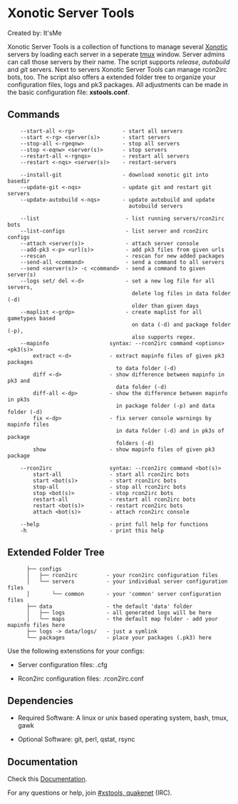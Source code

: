 # Xonotic Server Tools
Created by: It'sMe

Xonotic Server Tools is a collection of functions to manage several [Xonotic](http://www.xonotic.org) servers by loading each server in a seperate [tmux](http://tmux.sourceforge.net/) window. Server admins can call those servers by their name. The script supports *release*, *autobuild* and *git* servers. Next to servers Xonotic Server Tools can manage rcon2irc bots, too. The script also offers a extended folder tree to organize your configuration files, logs and pk3 packages.
All adjustments can be made in the basic configuration file: **xstools.conf**.

## Commands

```
    --start-all <-rg>               - start all servers
    --start <-rg> <server(s)>       - start servers
    --stop-all <-rgeqnw>            - stop all servers
    --stop <-eqnw> <server(s)>      - stop servers
    --restart-all <-rgnqs>          - restart all servers
    --restart <-nqs> <server(s)>    - restart-servers

    --install-git                   - download xonotic git into basedir
    --update-git <-nqs>             - update git and restart git servers
    --update-autobuild <-nqs>       - update autobuild and update
                                      autobuild servers

    --list                           - list running servers/rcon2irc bots
    --list-configs                   - list server and rcon2irc configs
    --attach <server(s)>             - attach server console
    --add-pk3 <-p> <url(s)>          - add pk3 files from given urls
    --rescan                         - rescan for new added packages
    --send-all <command>             - send a command to all servers
    --send <server(s)> -c <command>  - send a command to given server(s)
    --logs set/ del <-d>             - set a new log file for all servers,
                                       delete log files in data folder (-d)
                                       older than given days
    --maplist <-grdp>                - create maplist for all gametypes based
                                       on data (-d) and package folder (-p),
                                       also supports regex.
    --mapinfo                   syntax: --rcon2irc command <options> <pk3(s)>
        extract <-d>            - extract mapinfo files of given pk3 packages
                                  to data folder (-d)
        diff <-d>               - show difference between mapinfo in pk3 and
                                  data folder (-d)
        diff-all <-dp>          - show the difference between mapinfo in pk3s
                                  in package folder (-p) and data folder (-d)
        fix <-dp>               - fix server console warnings by mapinfo files
                                  in data folder (-d) and in pk3s of package
                                  folders (-d)
        show                    - show mapinfo files of given pk3 package

    --rcon2irc                  syntax: --rcon2irc command <bot(s)>
        start-all               - start all rcon2irc bots
        start <bot(s)>          - start rcon2irc bots
        stop-all                - stop all rcon2irc bots
        stop <bot(s)>           - stop rcon2irc bots
        restart-all             - restart all rcon2irc bots
        restart <bot(s)>        - restart rcon2irc bots
        attach <bot(s)>         - attach rcon2irc console

    --help                      - print full help for functions
    -h                          - print this help
```

## Extended Folder Tree

```
      ├── configs
      │   ├── rcon2irc         - your rcon2irc configuration files
      │   └── servers          - your individual server configuration files
      │       └── common       - your 'common' server configuration files
      ├── data                 - the default 'data' folder
      │   ├── logs             - all generated logs will be here
      │   └── maps             - the default map folder - add your mapinfo files here
      ├── logs -> data/logs/   - just a symlink 
      └── packages             - place your packages (.pk3) here
```

Use the following extenstions for your configs: 

- Server configuration files: .cfg

- Rcon2irc configuration files: .rcon2irc.conf

## Dependencies

- Required Software: A linux or unix based operating system, bash, tmux, gawk

- Optional Software: git, perl, qstat, rsync


## Documentation

Check this [Documentation](http://lcbx.dyndns.org/xonotic/xstools).

For any questions or help, join [#xstools, quakenet](http://webchat.quakenet.org/?channels=xstools) (IRC).

